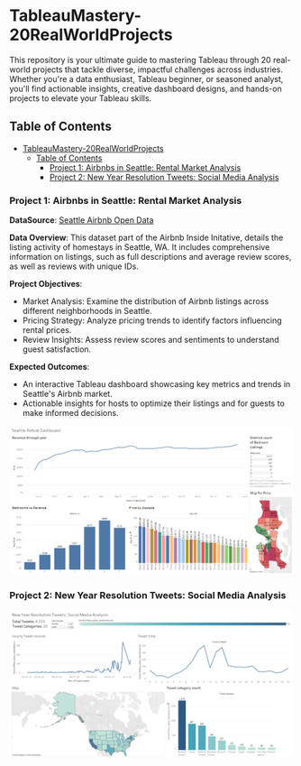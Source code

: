 # TableauMastery-20RealWorldProjects

This repository is your ultimate guide to mastering Tableau through 20 real-world projects that tackle diverse, impactful challenges across industries. Whether you're a data enthusiast, Tableau beginner, or seasoned analyst, you'll find actionable insights, creative dashboard designs, and hands-on projects to elevate your Tableau skills.

## Table of Contents

- [TableauMastery-20RealWorldProjects](#tableaumastery-20realworldprojects)
  - [Table of Contents](#table-of-contents)
    - [Project 1: Airbnbs in Seattle: Rental Market Analysis](#project-1-airbnbs-in-seattle-rental-market-analysis)
    - [Project 2: New Year Resolution Tweets: Social Media Analysis](#project-2-new-year-resolution-tweets-social-media-analysis)

### Project 1: Airbnbs in Seattle: Rental Market Analysis

**DataSource**: [Seattle Airbnb Open Data](https://www.kaggle.com/datasets/airbnb/seattle)

**Data Overview**: This dataset part of the Airbnb Inside Initative, details the listing activity of homestays in Seattle, WA.  It includes comprehensive information on listings, such as full descriptions and average review scores, as well as reviews with unique IDs.

**Project Objectives**:

- Market Analysis: Examine the distribution of Airbnb listings across different neighborhoods in Seattle.
- Pricing Strategy: Analyze pricing trends to identify factors influencing rental prices.
- Review Insights: Assess review scores and sentiments to understand guest satisfaction.

**Expected Outcomes**:

- An interactive Tableau dashboard showcasing key metrics and trends in Seattle's Airbnb market.
- Actionable insights for hosts to optimize their listings and for guests to make informed decisions.

![Seattle Airbnb Dashboard](./Project1/SeattleAirbnbDashboard.png)

### Project 2: New Year Resolution Tweets: Social Media Analysis

![New Year Resolution Tweets](./Project2/NewYearResolutionTweets.png)